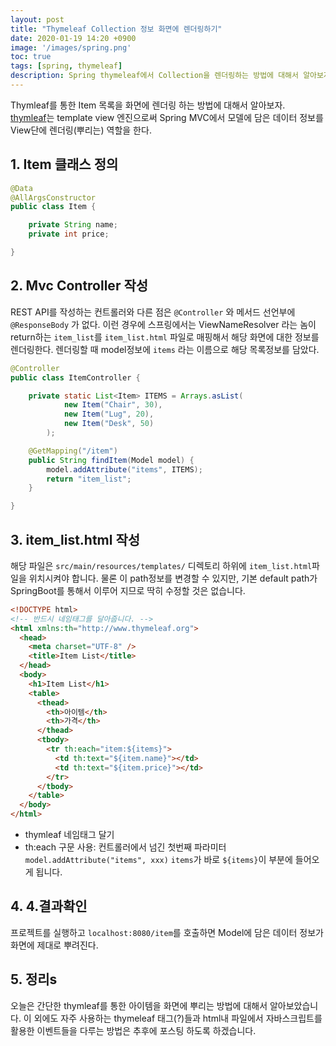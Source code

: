 ```yaml
---
layout: post
title: "Thymeleaf Collection 정보 화면에 렌더링하기"
date: 2020-01-19 14:20 +0900
image: '/images/spring.png'
toc: true
tags: [spring, thymeleaf]
description: Spring thymeleaf에서 Collection을 렌더링하는 방법에 대해서 알아보자
---
```


Thymleaf를 통한 Item 목록을 화면에 렌더링 하는 방법에 대해서 알아보자.  
[thymleaf](https://en.wikipedia.org/wiki/Thymeleaf)는 template view 엔진으로써 Spring MVC에서 모델에 담은 데이터 정보를 View단에 렌더링(뿌리는) 역할을 한다.


## 1. Item 클래스 정의

```java
@Data
@AllArgsConstructor
public class Item {

    private String name;
    private int price;

}
```

## 2. Mvc Controller 작성

REST API를 작성하는 컨트롤러와 다른 점은 `@Controller` 와 메서드 선언부에 `@ResponseBody` 가 없다. 이런 경우에 스프링에서는 ViewNameResolver 라는 놈이 return하는 `item_list`를 `item_list.html` 파일로 매핑해서 해당 화면에 대한 정보를 렌더링한다. 렌더링할 때 model정보에 `items` 라는 이름으로 해당 목록정보를 담았다.

```java
@Controller
public class ItemController {

    private static List<Item> ITEMS = Arrays.asList(
            new Item("Chair", 30),
            new Item("Lug", 20),
            new Item("Desk", 50)
        );

    @GetMapping("/item")
    public String findItem(Model model) {
        model.addAttribute("items", ITEMS);
        return "item_list";
    }

}
```

## 3. item_list.html 작성

해당 파일은 `src/main/resources/templates/` 디렉토리 하위에 `item_list.html`파일을 위치시켜야 합니다.
물론 이 path정보를 변경할 수 있지만, 기본 default path가 SpringBoot를 통해서 이루어 지므로 딱히 수정할 것은 없습니다.

```html
<!DOCTYPE html>
<!-- 반드시 네임태그를 달아줍니다. -->
<html xmlns:th="http://www.thymeleaf.org">
  <head>
    <meta charset="UTF-8" />
    <title>Item List</title>
  </head>
  <body>
    <h1>Item List</h1>
    <table>
      <thead>
        <th>아이템</th>
        <th>가격</th>
      </thead>
      <tbody>
        <tr th:each="item:${items}">
          <td th:text="${item.name}"></td>
          <td th:text="${item.price}"></td>
        </tr>
      </tbody>
    </table>
  </body>
</html>
```

- thymleaf 네임태그 달기
- th:each 구문 사용: 컨트롤러에서 넘긴 첫번째 파라미터 `model.addAttribute("items", xxx)` `items`가 바로 `${items}`이 부분에 들어오게 됩니다.

## 4. 4.결과확인

프로젝트를 실행하고 `localhost:8080/item`를 호출하면 Model에 담은 데이터 정보가 화면에 제대로 뿌려진다.

## 5. 정리s

오늘은 간단한 thymleaf를 통한 아이템을 화면에 뿌리는 방법에 대해서 알아보았습니다. 이 외에도 자주 사용하는 thymeleaf 태그(?)들과 html내 파일에서 자바스크립트를 활용한 이벤트들을 다루는 방법은 추후에 포스팅 하도록 하겠습니다.
